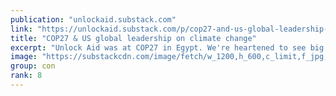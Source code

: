 ```yaml
---
publication: "unlockaid.substack.com"
link: "https://unlockaid.substack.com/p/cop27-and-us-global-leadership-on"
title: "COP27 & US global leadership on climate change"
excerpt: "Unlock Aid was at COP27 in Egypt. We're heartened to see big new announcements to fight the climate crisis, but there's much more to do."
image: "https://substackcdn.com/image/fetch/w_1200,h_600,c_limit,f_jpg,q_auto:good,fl_progressive:steep/https%3A%2F%2Fbucketeer-e05bbc84-baa3-437e-9518-adb32be77984.s3.amazonaws.com%2Fpublic%2Fimages%2F3438e34c-ded3-4aaf-98a4-3b56b3e13e5b_2560x1922.jpeg"
group: con
rank: 8
---
```

